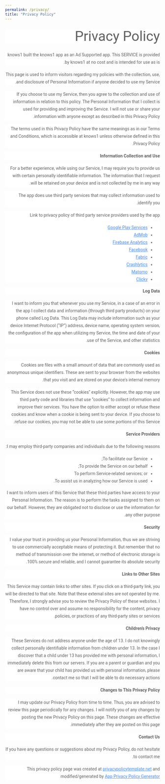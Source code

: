 ```yaml
---
permalink: /privacy/
title: "Privacy Policy"
---
```

<div dir="rtl" style="text-align: right;" trbidi="on">
<h2 style="background-color: white; color: #616161; font-family: Roboto, Helvetica, Arial, sans-serif; font-size: 45px; font-weight: 400; line-height: 48px; margin: 24px 0px; padding: 0px; text-align: start;">
Privacy Policy</h2>
<div style="background-color: white; color: #616161; font-family: Roboto, Helvetica, sans-serif; font-size: 14px; line-height: 24px; margin-bottom: 16px; padding: 0px; text-align: start;">
knows1 built the knows1 app as an Ad Supported app. This SERVICE is provided by knows1 at no cost and is intended for use as is.</div>
<div style="background-color: white; color: #616161; font-family: Roboto, Helvetica, sans-serif; font-size: 14px; line-height: 24px; margin-bottom: 16px; padding: 0px; text-align: start;">
This page is used to inform visitors regarding my policies with the collection, use, and disclosure of Personal Information if anyone decided to use my Service.</div>
<div style="background-color: white; color: #616161; font-family: Roboto, Helvetica, sans-serif; font-size: 14px; line-height: 24px; margin-bottom: 16px; padding: 0px; text-align: start;">
If you choose to use my Service, then you agree to the collection and use of information in relation to this policy. The Personal Information that I collect is used for providing and improving the Service. I will not use or share your information with anyone except as described in this Privacy Policy.</div>
<div style="background-color: white; color: #616161; font-family: Roboto, Helvetica, sans-serif; font-size: 14px; line-height: 24px; margin-bottom: 16px; padding: 0px; text-align: start;">
The terms used in this Privacy Policy have the same meanings as in our Terms and Conditions, which is accessible at knows1 unless otherwise defined in this Privacy Policy.</div>
<div style="background-color: white; color: #616161; font-family: Roboto, Helvetica, sans-serif; font-size: 14px; line-height: 24px; margin-bottom: 16px; padding: 0px; text-align: start;">
<strong>Information Collection and Use</strong></div>
<div style="background-color: white; color: #616161; font-family: Roboto, Helvetica, sans-serif; font-size: 14px; line-height: 24px; margin-bottom: 16px; padding: 0px; text-align: start;">
For a better experience, while using our Service, I may require you to provide us with certain personally identifiable information. The information that I request will be retained on your device and is not collected by me in any way.</div>
<div style="background-color: white; color: #616161; font-family: Roboto, Helvetica, sans-serif; font-size: 14px; line-height: 24px; margin-bottom: 16px; padding: 0px; text-align: start;">
The app does use third party services that may collect information used to identify you.</div>
<div style="background-color: white; color: #616161; font-family: Roboto, Helvetica, sans-serif; font-size: 14px; text-align: start;">
<div style="letter-spacing: 0px; line-height: 24px; margin-bottom: 16px; padding: 0px;">
Link to privacy policy of third party service providers used by the app</div>
<ul style="letter-spacing: 0px; line-height: 24px;">
<li><a href="https://www.google.com/policies/privacy/" style="-webkit-tap-highlight-color: rgba(255, 255, 255, 0); color: #448aff;" target="_blank">Google Play Services</a></li>
<li><a href="https://support.google.com/admob/answer/6128543?hl=en" style="-webkit-tap-highlight-color: rgba(255, 255, 255, 0); color: #448aff;" target="_blank">AdMob</a></li>
<li><a href="https://firebase.google.com/policies/analytics" style="-webkit-tap-highlight-color: rgba(255, 255, 255, 0); color: #448aff;" target="_blank">Firebase Analytics</a></li>
<li><a href="https://www.facebook.com/about/privacy" style="-webkit-tap-highlight-color: rgba(255, 255, 255, 0); color: #448aff;" target="_blank">Facebook</a></li>
<li><a href="https://fabric.io/privacy" style="-webkit-tap-highlight-color: rgba(255, 255, 255, 0); color: #448aff;" target="_blank">Fabric</a></li>
<li><a href="http://try.crashlytics.com/terms/privacy-policy.pdf" style="-webkit-tap-highlight-color: rgba(255, 255, 255, 0); color: #448aff;" target="_blank">Crashlytics</a></li>
<li><a href="https://matomo.org/privacy-policy/" style="-webkit-tap-highlight-color: rgba(255, 255, 255, 0); color: #448aff;" target="_blank">Matomo</a></li>
<li><a href="https://clicky.com/terms#privacy" style="-webkit-tap-highlight-color: rgba(255, 255, 255, 0); color: #448aff;" target="_blank">Clicky</a></li>
</ul>
</div>
<div style="background-color: white; color: #616161; font-family: Roboto, Helvetica, sans-serif; font-size: 14px; line-height: 24px; margin-bottom: 16px; padding: 0px; text-align: start;">
<strong>Log Data</strong></div>
<div style="background-color: white; color: #616161; font-family: Roboto, Helvetica, sans-serif; font-size: 14px; line-height: 24px; margin-bottom: 16px; padding: 0px; text-align: start;">
I want to inform you that whenever you use my Service, in a case of an error in the app I collect data and information (through third party products) on your phone called Log Data. This Log Data may include information such as your device Internet Protocol (“IP”) address, device name, operating system version, the configuration of the app when utilizing my Service, the time and date of your use of the Service, and other statistics.</div>
<div style="background-color: white; color: #616161; font-family: Roboto, Helvetica, sans-serif; font-size: 14px; line-height: 24px; margin-bottom: 16px; padding: 0px; text-align: start;">
<strong>Cookies</strong></div>
<div style="background-color: white; color: #616161; font-family: Roboto, Helvetica, sans-serif; font-size: 14px; line-height: 24px; margin-bottom: 16px; padding: 0px; text-align: start;">
Cookies are files with a small amount of data that are commonly used as anonymous unique identifiers. These are sent to your browser from the websites that you visit and are stored on your device's internal memory.</div>
<div style="background-color: white; color: #616161; font-family: Roboto, Helvetica, sans-serif; font-size: 14px; line-height: 24px; margin-bottom: 16px; padding: 0px; text-align: start;">
This Service does not use these “cookies” explicitly. However, the app may use third party code and libraries that use “cookies” to collect information and improve their services. You have the option to either accept or refuse these cookies and know when a cookie is being sent to your device. If you choose to refuse our cookies, you may not be able to use some portions of this Service.</div>
<div style="background-color: white; color: #616161; font-family: Roboto, Helvetica, sans-serif; font-size: 14px; line-height: 24px; margin-bottom: 16px; padding: 0px; text-align: start;">
<strong>Service Providers</strong></div>
<div style="background-color: white; color: #616161; font-family: Roboto, Helvetica, sans-serif; font-size: 14px; line-height: 24px; margin-bottom: 16px; padding: 0px; text-align: start;">
I may employ third-party companies and individuals due to the following reasons:</div>
<ul style="background-color: white; color: #616161; font-family: Roboto, Helvetica, sans-serif; font-size: 14px; line-height: 24px; text-align: start;">
<li>To facilitate our Service;</li>
<li>To provide the Service on our behalf;</li>
<li>To perform Service-related services; or</li>
<li>To assist us in analyzing how our Service is used.</li>
</ul>
<div style="background-color: white; color: #616161; font-family: Roboto, Helvetica, sans-serif; font-size: 14px; line-height: 24px; margin-bottom: 16px; padding: 0px; text-align: start;">
I want to inform users of this Service that these third parties have access to your Personal Information. The reason is to perform the tasks assigned to them on our behalf. However, they are obligated not to disclose or use the information for any other purpose.</div>
<div style="background-color: white; color: #616161; font-family: Roboto, Helvetica, sans-serif; font-size: 14px; line-height: 24px; margin-bottom: 16px; padding: 0px; text-align: start;">
<strong>Security</strong></div>
<div style="background-color: white; color: #616161; font-family: Roboto, Helvetica, sans-serif; font-size: 14px; line-height: 24px; margin-bottom: 16px; padding: 0px; text-align: start;">
I value your trust in providing us your Personal Information, thus we are striving to use commercially acceptable means of protecting it. But remember that no method of transmission over the internet, or method of electronic storage is 100% secure and reliable, and I cannot guarantee its absolute security.</div>
<div style="background-color: white; color: #616161; font-family: Roboto, Helvetica, sans-serif; font-size: 14px; line-height: 24px; margin-bottom: 16px; padding: 0px; text-align: start;">
<strong>Links to Other Sites</strong></div>
<div style="background-color: white; color: #616161; font-family: Roboto, Helvetica, sans-serif; font-size: 14px; line-height: 24px; margin-bottom: 16px; padding: 0px; text-align: start;">
This Service may contain links to other sites. If you click on a third-party link, you will be directed to that site. Note that these external sites are not operated by me. Therefore, I strongly advise you to review the Privacy Policy of these websites. I have no control over and assume no responsibility for the content, privacy policies, or practices of any third-party sites or services.</div>
<div style="background-color: white; color: #616161; font-family: Roboto, Helvetica, sans-serif; font-size: 14px; line-height: 24px; margin-bottom: 16px; padding: 0px; text-align: start;">
<strong>Children’s Privacy</strong></div>
<div style="background-color: white; color: #616161; font-family: Roboto, Helvetica, sans-serif; font-size: 14px; line-height: 24px; margin-bottom: 16px; padding: 0px; text-align: start;">
These Services do not address anyone under the age of 13. I do not knowingly collect personally identifiable information from children under 13. In the case I discover that a child under 13 has provided me with personal information, I immediately delete this from our servers. If you are a parent or guardian and you are aware that your child has provided us with personal information, please contact me so that I will be able to do necessary actions.</div>
<div style="background-color: white; color: #616161; font-family: Roboto, Helvetica, sans-serif; font-size: 14px; line-height: 24px; margin-bottom: 16px; padding: 0px; text-align: start;">
<strong>Changes to This Privacy Policy</strong></div>
<div style="background-color: white; color: #616161; font-family: Roboto, Helvetica, sans-serif; font-size: 14px; line-height: 24px; margin-bottom: 16px; padding: 0px; text-align: start;">
I may update our Privacy Policy from time to time. Thus, you are advised to review this page periodically for any changes. I will notify you of any changes by posting the new Privacy Policy on this page. These changes are effective immediately after they are posted on this page.</div>
<div style="background-color: white; color: #616161; font-family: Roboto, Helvetica, sans-serif; font-size: 14px; line-height: 24px; margin-bottom: 16px; padding: 0px; text-align: start;">
<strong>Contact Us</strong></div>
<div style="background-color: white; color: #616161; font-family: Roboto, Helvetica, sans-serif; font-size: 14px; line-height: 24px; margin-bottom: 16px; padding: 0px; text-align: start;">
If you have any questions or suggestions about my Privacy Policy, do not hesitate to contact me.</div>
<div style="background-color: white; color: #616161; font-family: Roboto, Helvetica, sans-serif; font-size: 14px; line-height: 24px; margin-bottom: 16px; padding: 0px; text-align: start;">
This privacy policy page was created at&nbsp;<a href="https://privacypolicytemplate.net/" style="-webkit-tap-highlight-color: rgba(255, 255, 255, 0); color: #448aff;" target="_blank">privacypolicytemplate.net</a>&nbsp;and modified/generated by&nbsp;<a href="https://app-privacy-policy-generator.firebaseapp.com/" style="-webkit-tap-highlight-color: rgba(255, 255, 255, 0); color: #448aff;" target="_blank">App Privacy Policy Generator</a></div>
</div>
